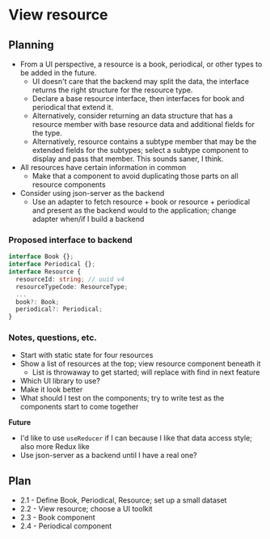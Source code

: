 # View resource

## Planning

-  From a UI perspective, a resource is a book, periodical, or other types to be added in the future.
   -  UI doesn't care that the backend may split the data, the interface returns the right structure for the resource type.
   -  Declare a base resource interface, then interfaces for book and periodical that extend it.
   -  Alternatively, consider returning an data structure that has a resource member with base resource data and additional fields for the type.
   -  Alternatively, resource contains a subtype member that may be the extended fields for the subtypes; select a subtype component to display and pass that member. This sounds saner, I think.
-  All resources have certain information in common
   -  Make that a component to avoid duplicating those parts on all resource components
-  Consider using json-server as the backend
   -  Use an adapter to fetch resource + book or resource + periodical and present as the backend would to the application; change adapter when/if I build a backend

### Proposed interface to backend

```typescript
interface Book {};
interface Periodical {};
interface Resource {
  resourceId: string; // uuid v4
  resourceTypeCode: ResourceType;
  ...
  book?: Book;
  periodical?: Periodical;
}
```

### Notes, questions, etc.

-  Start with static state for four resources
-  Show a list of resources at the top; view resource component beneath it
   -  List is throwaway to get started; will replace with find in next feature
-  Which UI library to use?
-  Make it look better
-  What should I test on the components; try to write test as the components start to come together

**Future**

-  I'd like to use `useReducer` if I can because I like that data access style; also more Redux like
-  Use json-server as a backend until I have a real one?

## Plan

-  2.1 - Define Book, Periodical, Resource; set up a small dataset
-  2.2 - View resource; choose a UI toolkit
-  2.3 - Book component
-  2.4 - Periodical component
